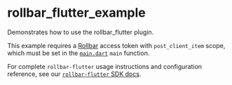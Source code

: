 # rollbar_flutter_example

Demonstrates how to use the rollbar_flutter plugin.

This example requires a [Rollbar](https://rollbar.com) access token with `post_client_item` scope, which must be set in the [`main.dart`](lib/main.dart) `main` function.

For complete `rollbar-flutter` usage instructions and configuration reference, see our [`rollbar-flutter` SDK docs](https://docs.rollbar.com/docs/flutter#flutter).

